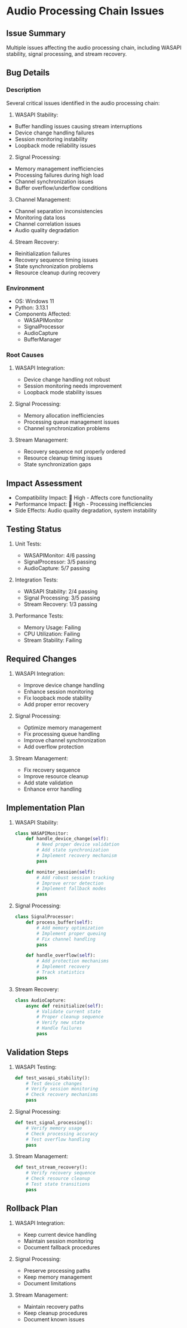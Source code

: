 # Audio Processing Chain Issues

## Issue Summary
Multiple issues affecting the audio processing chain, including WASAPI stability, signal processing, and stream recovery.

## Bug Details
### Description
Several critical issues identified in the audio processing chain:

1. WASAPI Stability:
- Buffer handling issues causing stream interruptions
- Device change handling failures
- Session monitoring instability
- Loopback mode reliability issues

2. Signal Processing:
- Memory management inefficiencies
- Processing failures during high load
- Channel synchronization issues
- Buffer overflow/underflow conditions

3. Channel Management:
- Channel separation inconsistencies
- Monitoring data loss
- Channel correlation issues
- Audio quality degradation

4. Stream Recovery:
- Reinitialization failures
- Recovery sequence timing issues
- State synchronization problems
- Resource cleanup during recovery

### Environment
* OS: Windows 11
* Python: 3.13.1
* Components Affected:
  - WASAPIMonitor
  - SignalProcessor
  - AudioCapture
  - BufferManager

### Root Causes
1. WASAPI Integration:
   - Device change handling not robust
   - Session monitoring needs improvement
   - Loopback mode stability issues

2. Signal Processing:
   - Memory allocation inefficiencies
   - Processing queue management issues
   - Channel synchronization problems

3. Stream Management:
   - Recovery sequence not properly ordered
   - Resource cleanup timing issues
   - State synchronization gaps

## Impact Assessment
- Compatibility Impact: 🔴 High - Affects core functionality
- Performance Impact: 🔴 High - Processing inefficiencies
- Side Effects: Audio quality degradation, system instability

## Testing Status
1. Unit Tests:
   - WASAPIMonitor: 4/6 passing
   - SignalProcessor: 3/5 passing
   - AudioCapture: 5/7 passing

2. Integration Tests:
   - WASAPI Stability: 2/4 passing
   - Signal Processing: 3/5 passing
   - Stream Recovery: 1/3 passing

3. Performance Tests:
   - Memory Usage: Failing
   - CPU Utilization: Failing
   - Stream Stability: Failing

## Required Changes
1. WASAPI Integration:
   - Improve device change handling
   - Enhance session monitoring
   - Fix loopback mode stability
   - Add proper error recovery

2. Signal Processing:
   - Optimize memory management
   - Fix processing queue handling
   - Improve channel synchronization
   - Add overflow protection

3. Stream Management:
   - Fix recovery sequence
   - Improve resource cleanup
   - Add state validation
   - Enhance error handling

## Implementation Plan
1. WASAPI Stability:
   ```python
   class WASAPIMonitor:
       def handle_device_change(self):
           # Need proper device validation
           # Add state synchronization
           # Implement recovery mechanism
           pass

       def monitor_session(self):
           # Add robust session tracking
           # Improve error detection
           # Implement fallback modes
           pass
   ```

2. Signal Processing:
   ```python
   class SignalProcessor:
       def process_buffer(self):
           # Add memory optimization
           # Implement proper queuing
           # Fix channel handling
           pass

       def handle_overflow(self):
           # Add protection mechanisms
           # Implement recovery
           # Track statistics
           pass
   ```

3. Stream Recovery:
   ```python
   class AudioCapture:
       async def reinitialize(self):
           # Validate current state
           # Proper cleanup sequence
           # Verify new state
           # Handle failures
           pass
   ```

## Validation Steps
1. WASAPI Testing:
   ```python
   def test_wasapi_stability():
       # Test device changes
       # Verify session monitoring
       # Check recovery mechanisms
       pass
   ```

2. Signal Processing:
   ```python
   def test_signal_processing():
       # Verify memory usage
       # Check processing accuracy
       # Test overflow handling
       pass
   ```

3. Stream Management:
   ```python
   def test_stream_recovery():
       # Verify recovery sequence
       # Check resource cleanup
       # Test state transitions
       pass
   ```

## Rollback Plan
1. WASAPI Integration:
   - Keep current device handling
   - Maintain session monitoring
   - Document fallback procedures

2. Signal Processing:
   - Preserve processing paths
   - Keep memory management
   - Document limitations

3. Stream Management:
   - Maintain recovery paths
   - Keep cleanup procedures
   - Document known issues
